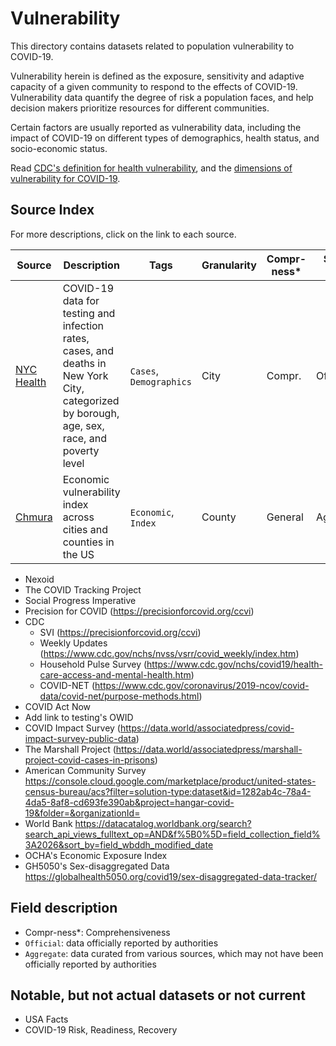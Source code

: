 # Vulnerability

This directory contains datasets related to population vulnerability to COVID-19. 

Vulnerability herein is defined as the exposure, sensitivity and adaptive capacity of a given community to respond to the effects of COVID-19. Vulnerability data quantify the degree of risk a population faces, and help decision makers prioritize resources for different communities. 

Certain factors are usually reported as vulnerability data, including the impact of COVID-19 on different types of demographics, health status, and socio-economic status.

Read [CDC's definition for health vulnerability](https://ephtracking.cdc.gov/showPcMain.action), and the [dimensions of vulnerability for COVID-19](https://c19hcc.org/resource/vulnerable-population).

## Source Index

For more descriptions, click on the link to each source.

| Source | Description | Tags | Granularity | Compr-ness* | Source Type | First Updated | Last Updated |
|-|-|-|-|-|-|-|-|
| [NYC Health](nychealth/) | COVID-19 data for testing and infection rates, cases, and deaths in New York City, categorized by borough, age, sex, race, and poverty level | `Cases`, `Demographics` | City | Compr. | Official | 02/29/2020 | - |
| [Chmura](chmura/) | Economic vulnerability index across cities and counties in the US | `Economic`, `Index` | County | General | Aggregate | - | - |


- Nexoid
- The COVID Tracking Project
- Social Progress Imperative
- Precision for COVID (https://precisionforcovid.org/ccvi)
- CDC 
	- SVI (https://precisionforcovid.org/ccvi)
	- Weekly Updates (https://www.cdc.gov/nchs/nvss/vsrr/covid_weekly/index.htm)
	- Household Pulse Survey (https://www.cdc.gov/nchs/covid19/health-care-access-and-mental-health.htm)
	- COVID-NET (https://www.cdc.gov/coronavirus/2019-ncov/covid-data/covid-net/purpose-methods.html)
- COVID Act Now
- Add link to testing's OWID
- COVID Impact Survey (https://data.world/associatedpress/covid-impact-survey-public-data)
- The Marshall Project (https://data.world/associatedpress/marshall-project-covid-cases-in-prisons)
- American Community Survey https://console.cloud.google.com/marketplace/product/united-states-census-bureau/acs?filter=solution-type:dataset&id=1282ab4c-78a4-4da5-8af8-cd693fe390ab&project=hangar-covid-19&folder=&organizationId=
- World Bank https://datacatalog.worldbank.org/search?search_api_views_fulltext_op=AND&f%5B0%5D=field_collection_field%3A2026&sort_by=field_wbddh_modified_date
- OCHA's Economic Exposure Index
- GH5050's Sex-disaggregated Data https://globalhealth5050.org/covid19/sex-disaggregated-data-tracker/


## Field description
- Compr-ness*: Comprehensiveness
- `Official`: data officially reported by authorities
- `Aggregate`: data curated from various sources, which may not have been officially reported by authorities


## Notable, but not actual datasets or not current

- USA Facts
- COVID-19 Risk, Readiness, Recovery
